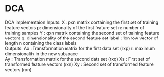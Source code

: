 # DCA
DCA implementaion
Inputs:
     X       :   pxn matrix containing the first set of training feature vectors
                 p:  dimensionality of the first feature set
                 n:  number of training samples
     Y       :   qxn matrix containing the second set of training feature vectors
                 q:  dimensionality of the second feature set
     label   :   1xn row vector of length n containing the class labels              
 Outputs:
  Ax  :   Transformation matrix for the first data set (rxp)
             r:  maximum dimensionality in the new subspace     
  Ay  :   Transformation matrix for the second data set (rxq)
  Xs  :   First set of transformed feature vectors (rxn)
  Xy  :   Second set of transformed feature vectors (rxn)

